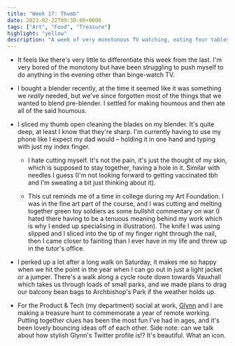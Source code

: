 ```yaml
---
title: "Week 17: Thumb"
date: 2021-02-22T09:30:00+0000
tags: ["Art", "Food", "Treasure"]
highlight: "yellow"
description: "A week of very monotonous TV watching, eating four tablespoons of olive oil in one sitting, and having to type like an old person."
---
```


  * It feels like there's very little to differentiate this week from the last. I'm very bored of the monotony but have been struggling to push myself to do anything in the evening other than binge-watch TV.

  * I bought a blender recently, at the time it seemed like it was something we _really_ needed, but we've since forgotten most of the things that we wanted to blend pre-blender. I settled for making houmous and then ate all of the said houmous.

  * I sliced my thumb open cleaning the blades on my blender. It's quite deep, at least I know that they're sharp. I'm currently having to use my phone like I expect my dad would – holding it in one hand and typing with just my index finger.

    * I hate cutting myself. It's not the pain, it's just the thought of my skin, which is supposed to stay together, having a hole in it. Similar with needles I guess (I'm not looking forward to getting vaccinated tbh and I'm sweating a bit just thinking about it).
  
    * This cut reminds me of a time in college during my Art Foundation. I was in the fine art part of the course, and I was cutting and melting together green toy soldiers as some bullshit commentary on war (I hated there having to be a tenuous meaning behind my work which is why I ended up specialising in illustration). The knife I was using slipped and I sliced into the tip of my finger right through the nail, then I came closer to fainting than I ever have in my life and threw up in the tutor's office.

  * I perked up a lot after a long walk on Saturday, it makes me so happy when we hit the point in the year when I can go out in just a light jacket or a jumper. There's a walk along a cycle route down towards Vauxhall which takes us through loads of small parks, and we made plans to drag our balcony bean bags to Archbishop's Park if the weather holds up.

  * For the Product & Tech (my department) social at work, [Glynn](https://twitter.com/glynnphillips) and I are making a treasure hunt to commemorate a year of remote working. Putting together clues has been the most fun I've had in ages, and it's been lovely bouncing ideas off of each other. Side note: can we talk about how stylish Glynn's Twitter profile is!? It's beautiful. What an icon.
